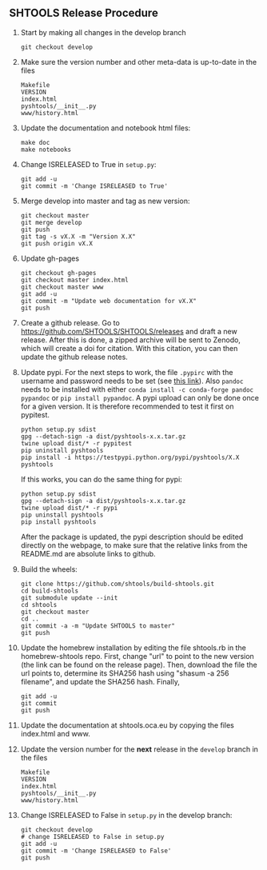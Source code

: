 SHTOOLS Release Procedure
-------------------------

1. Start by making all changes in the develop branch

    ```
    git checkout develop
    ```

2. Make sure the version number and other meta-data is up-to-date in the files

    ```
    Makefile
    VERSION
    index.html
    pyshtools/__init__.py
    www/history.html
    ```

4. Update the documentation and notebook html files:

    ```
    make doc
    make notebooks
    ```

5. Change ISRELEASED to True in `setup.py`:

    ```
    git add -u
    git commit -m 'Change ISRELEASED to True'
    ```
    
6. Merge develop into master and tag as new version:

    ```
    git checkout master
    git merge develop
    git push
    git tag -s vX.X -m "Version X.X"
    git push origin vX.X
    ```

7. Update gh-pages

    ```
    git checkout gh-pages
    git checkout master index.html
    git checkout master www
    git add -u
    git commit -m "Update web documentation for vX.X"
    git push
    ```

8. Create a github release. Go to https://github.com/SHTOOLS/SHTOOLS/releases and draft a new release. After this is done, a zipped archive will be sent to Zenodo, which will create a doi for citation. With this citation, you can then update the github release notes. 

9. Update pypi. For the next steps to work, the file ```.pypirc``` with the username and password needs to be set (see [this link](https://packaging.python.org/guides/migrating-to-pypi-org/#uploading)). Also ```pandoc``` needs to be installed with either ```conda install -c conda-forge pandoc pypandoc``` or ```pip install pypandoc```. A pypi upload can only be done once for a given version. It is therefore recommended to test it first on pypitest.
    ```
    python setup.py sdist
    gpg --detach-sign -a dist/pyshtools-x.x.tar.gz
    twine upload dist/* -r pypitest
    pip uninstall pyshtools
    pip install -i https://testpypi.python.org/pypi/pyshtools/X.X pyshtools
    ```
    If this works, you can do the same thing for pypi:
    ```
    python setup.py sdist
    gpg --detach-sign -a dist/pyshtools-x.x.tar.gz
    twine upload dist/* -r pypi
    pip uninstall pyshtools
    pip install pyshtools
    ```
    After the package is updated, the pypi description should be edited directly on the webpage, to make sure that the relative links from the README.md are absolute links to github.

10. Build the wheels:

    ```
    git clone https://github.com/shtools/build-shtools.git
    cd build-shtools
    git submodule update --init
    cd shtools
    git checkout master
    cd ..
    git commit -a -m "Update SHTOOLS to master"
    git push
    ```

11. Update the homebrew installation by editing the file shtools.rb in the homebrew-shtools repo. First, change "url" to point to the new version (the link can be found on the release page). Then, download the file the url points to, determine its SHA256 hash using "shasum -a 256 filename", and update the SHA256 hash. Finally,

    ```
    git add -u
    git commit
    git push
    ```

12. Update the documentation at shtools.oca.eu by copying the files index.html and www.

13. Update the version number for the **next** release in the `develop` branch in the files

    ```
    Makefile
    VERSION
    index.html
    pyshtools/__init__.py
    www/history.html
    ```

14. Change ISRELEASED to False in `setup.py` in the develop branch:

    ```
    git checkout develop
    # change ISRELEASED to False in setup.py
    git add -u
    git commit -m 'Change ISRELEASED to False'
    git push
    ```

